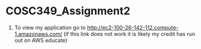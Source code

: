 # COSC349_Assignment2
1. To view my application go to http://ec2-100-26-142-112.compute-1.amazonaws.com/ (if this link does not work it is likely my credit has run out on AWS educate)
